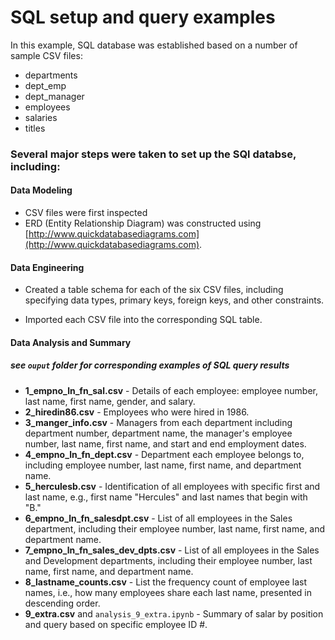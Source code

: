# SQL setup and query examples

In this example, SQL database was established based on a number of sample CSV files:
  * departments
  * dept_emp
  * dept_manager
  * employees
  * salaries
  * titles

### Several major steps were taken to set up the SQl databse, including:

#### Data Modeling
* CSV files were first inspected
* ERD (Entity Relationship Diagram) was constructed using [http://www.quickdatabasediagrams.com](http://www.quickdatabasediagrams.com).

#### Data Engineering

* Created a table schema for each of the six CSV files, including specifying data types, primary keys, foreign keys, and other constraints.

* Imported each CSV file into the corresponding SQL table.

#### Data Analysis and Summary 
##### see `ouput` folder for corresponding examples of SQL query results

  * **1_empno_ln_fn_sal.csv** - Details of each employee: employee number, last name, first name, gender, and salary.
  * **2_hiredin86.csv** - Employees who were hired in 1986.
  * **3_manger_info.csv** - Managers from each department including department number, department name, the manager's employee number, last name, first name, and start and end employment dates.
  * **4_empno_ln_fn_dept.csv** - Department each employee belongs to, including employee number, last name, first name, and department name.
  * **5_herculesb.csv** - Identification of all employees with specific first and last name, e.g., first name "Hercules" and last names that begin with "B."
  * **6_empno_ln_fn_salesdpt.csv** - List of all employees in the Sales department, including their employee number, last name, first name, and department name.
  * **7_empno_ln_fn_sales_dev_dpts.csv** - List of all employees in the Sales and Development departments, including their employee number, last name, first name, and department name.
  * **8_lastname_counts.csv** - List the frequency count of employee last names, i.e., how many employees share each last name, presented in descending order.
  * **9_extra.csv** and `analysis_9_extra.ipynb` - Summary of salar by position and query based on specific employee ID #.
